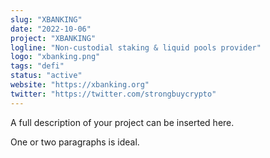 ```yaml
---
slug: "XBANKING"
date: "2022-10-06"
project: "XBANKING"
logline: "Non-custodial staking & liquid pools provider"
logo: "xbanking.png"
tags: "defi"
status: "active"
website: "https://xbanking.org"
twitter: "https://twitter.com/strongbuycrypto"
---
```


A full description of your project can be inserted here.

One or two paragraphs is ideal.
